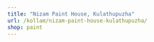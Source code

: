 ```yaml
---
title: "Nizam Paint House, Kulathupuzha"
url: /kollam/nizam-paint-house-kulathupuzha/
shop: paint
---
```

